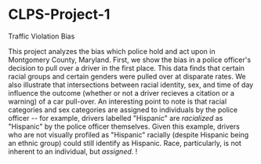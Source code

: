 # CLPS-Project-1
Traffic Violation Bias

This project analyzes the bias which police hold and act upon in Montgomery County, Maryland. First, we show the bias in a police officer's decision to pull over a driver in the first place. This data finds that certain racial groups and certain genders were pulled over at disparate rates.
We also illustrate that intersections between racial identity, sex, and time of day influence the outcome (whether or not a driver recieves a citation or a warning) of a car pull-over. 
An interesting point to note is that racial categories and sex categories are assigned to individuals by the police officer -- for example, drivers labelled "Hispanic" are *racialized* as "Hispanic" by the police officer themselves. Given this example, drivers who are not visually profiled as "Hispanic" racially (despite Hispanic being an ethnic group) could still identify as Hispanic. Race, particularly, is not inherent to an individual, but *assigned*.  !
